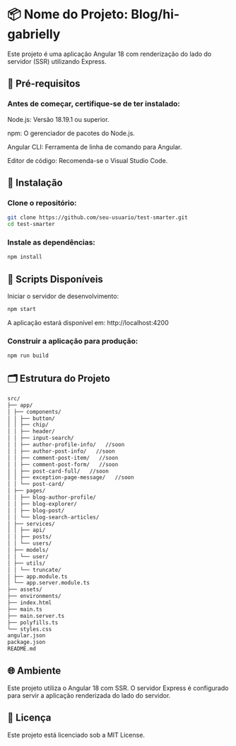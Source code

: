 # 📦 Nome do Projeto: Blog/hi-gabrielly

Este projeto é uma aplicação Angular 18 com renderização do lado do servidor (SSR) utilizando Express.​

## 🧰 Pré-requisitos

### Antes de começar, certifique-se de ter instalado:

Node.js: Versão 18.19.1 ou superior.​

npm: O gerenciador de pacotes do Node.js.​

Angular CLI: Ferramenta de linha de comando para Angular.​

Editor de código: Recomenda-se o Visual Studio Code.​

## 🚀 Instalação

### Clone o repositório:

```bash
git clone https://github.com/seu-usuario/test-smarter.git
cd test-smarter
```

### Instale as dependências:

```bash
npm install
```

## 🧪 Scripts Disponíveis

Iniciar o servidor de desenvolvimento:

```bash
npm start
```

A aplicação estará disponível em: http://localhost:4200​

### Construir a aplicação para produção:

```bash
npm run build
```

## 🗂️ Estrutura do Projeto

```bash
src/
├── app/
│ ├── components/
│ │ ├── button/
│ │ ├── chip/
│ │ ├── header/
│ │ ├── input-search/
│ │ ├── author-profile-info/   //soon
│ │ ├── author-post-info/   //soon
│ │ ├── comment-post-item/   //soon
│ │ ├── comment-post-form/   //soon
│ │ ├── post-card-full/   //soon
│ │ ├── exception-page-message/   //soon
│ │ └── post-card/
│ ├── pages/
│ │ ├── blog-author-profile/
│ │ ├── blog-explorer/
│ │ ├── blog-post/
│ │ └── blog-search-articles/
│ ├── services/
│ │ ├── api/
│ │ ├── posts/
│ │ └── users/
│ ├── models/
│ │ └── user/
│ ├── utils/
│ │ └── truncate/
│ ├── app.module.ts
│ └── app.server.module.ts
├── assets/
├── environments/
├── index.html
├── main.ts
├── main.server.ts
├── polyfills.ts
└── styles.css
angular.json
package.json
README.md
```

## 🌐 Ambiente

Este projeto utiliza o Angular 18 com SSR. O servidor Express é configurado para servir a aplicação renderizada do lado do servidor.​

## 📄 Licença

Este projeto está licenciado sob a MIT License.
